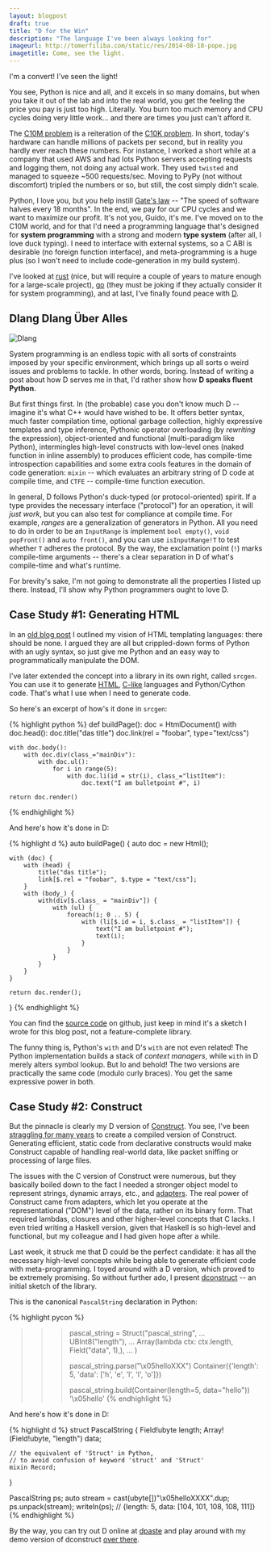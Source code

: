 ```yaml
---
layout: blogpost
draft: true
title: "D for the Win"
description: "The language I've been always looking for"
imageurl: http://tomerfiliba.com/static/res/2014-08-18-pope.jpg
imagetitle: Come, see the light.
---
```


I'm a convert! I've seen the light!

You see, Python is nice and all, and it excels in so many domains,
but when you take it out of the lab and into the real world, you get the feeling the price you pay
is just too high. Literally. You burn too much memory and CPU cycles doing very little work...
and there are times you just can't afford it.

The [C10M problem](http://c10m.robertgraham.com/p/manifesto.html) is a reiteration of the
[C10K problem](http://www.kegel.com/c10k.html). In short, today's hardware can handle millions
of packets per second, but in reality you hardly ever reach these numbers. For instance,
I worked a short while at a company that used AWS and had lots Python servers accepting requests
and logging them, not doing any actual work. They used `twisted` and managed to squeeze ~500 requests/sec.
Moving to PyPy (not without discomfort) tripled the numbers or so, but still, the cost simply didn't scale.

Python, I love you, but you help instill [Gate's law](http://en.wikipedia.org/wiki/Wirth's_law) --
"The speed of software halves every 18 months". In the end, we pay for our CPU cycles and we want to
maximize our profit. It's not you, Guido, it's me. I've moved on to the C10M world, and for that
I'd need a programming language that's designed for **system programming** with a strong and modern
**type system** (after all, I love duck typing). I need to interface with external systems,
so a C ABI is desirable (no foreign function interface), and meta-programming is a huge plus (so I 
won't need to include code-generation in my build system).

I've looked at [rust](http://www.rust-lang.org/) (nice, but will require a couple of years to mature enough
for a large-scale project), [go](http://golang.org/) (they must be joking if they actually consider it
for system programming), and at last, I've finally found peace with [D](http://dlang.org/).

## Dlang Dlang Über Alles ##

<img src="http://tomerfiliba.com/static/res/2014-03-27-dlogo.png" title="Dlang" class="blog-post-image">

System programming is an endless topic with all sorts of constraints imposed by your specific environment,
which brings up all sorts o weird issues and problems to tackle. In other words, boring.
Instead of writing a post about how D serves me in that, I'd rather show how **D speaks fluent Python**.

But first things first. In (the probable) case you don't know much D -- imagine it's what C++ would have
wished to be. It offers better syntax, much faster compilation time, optional garbage collection, highly
expressive templates and type inference, Pythonic operator overloading (by *rewriting* the expression),
object-oriented and functional (multi-paradigm like Python), intermingles high-level constructs with
low-level ones (naked function in inline assembly) to produces efficient code, has compile-time
introspection capabilities and some extra cools features in the domain of code generation:
`mixin` -- which evaluates an arbitrary string of D code at compile time, and `CTFE` -- compile-time
function execution.

In general, D follows Python's duck-typed (or protocol-oriented) spirit. If a type provides the
necessary interface ("protocol") for an operation, it will *just work*, but you can also test for 
compliance at compile time. For example, *ranges* are a generalization of generators in Python. 
All you need to do in order to be an `InputRange` is implement `bool empty()`, `void popFront()` 
and `auto front()`, and you can use `isInputRange!T` to test whether `T` adheres the protocol. 
By the way, the exclamation point (`!`) marks compile-time arguments -- there's a clear separation 
in D of what's compile-time and what's runtime.

For brevity's sake, I'm not going to demonstrate all the properties I listed up there. Instead, I'll
show why Python programmers ought to love D.

## Case Study #1: Generating HTML ##

In an [old blog post](http://tomerfiliba.com/blog/Hypertext/#the-code) I outlined my vision of
HTML templating languages: there should be none. I argued they are all but crippled-down forms of
Python with an ugly syntax, so just give me Python and an easy way to programmatically manipulate the DOM.

I've later extended the concept into a library in its own right, called `srcgen`. You can use it to generate 
[HTML](https://github.com/tomerfiliba/srcgen/blob/master/tests/test_html.py), 
[C-like](https://github.com/tomerfiliba/srcgen/blob/master/tests/test_c.py) languages and Python/Cython code.
That's what I use when I need to generate code.

So here's an excerpt of how's it done in `srcgen`:

{% highlight python %}
def buildPage():
    doc = HtmlDocument()
    with doc.head():
        doc.title("das title")
        doc.link(rel = "foobar", type="text/css")
    
    with doc.body():
        with doc.div(class_="mainDiv"):
            with doc.ul():
                for i in range(5):
                    with doc.li(id = str(i), class_="listItem"):
                        doc.text("I am bulletpoint #", i)
            
    return doc.render()     
{% endhighlight %}

And here's how it's done in D:

{% highlight d %}
auto buildPage() {
    auto doc = new Html();
    
    with (doc) {
        with (head) {
            title("das title");
            link[$.rel = "foobar", $.type = "text/css"];
        }
        with (body_) {
            with(div[$.class_ = "mainDiv"]) {
                with (ul) {
                    foreach(i; 0 .. 5) {
                        with (li[$.id = i, $.class_ = "listItem"]) {
                            text("I am bulletpoint #");
                            text(i);
                        }
                    }
                }
            }
        }
    }
    
    return doc.render();
}
{% endhighlight %}

You can find the [source code](https://github.com/tomerfiliba/dlang/blob/9bb0902809570742c070723a0a7e684350c352e1/source/html.d#L150)
on github, just keep in mind it's a sketch I wrote for this blog post, not a feature-complete library.

The funny thing is, Python's `with` and D's `with` are not even related! The Python implementation builds 
a stack of *context managers*, while `with` in D merely alters symbol lookup. But lo and behold!
The two versions are practically the same code (modulo curly braces). You get the same expressive power in both.

## Case Study #2: Construct ##

But the pinnacle is clearly my D version of [Construct](http://construct.readthedocs.org/en/latest/index.html).
You see, I've been [straggling for many years](https://code.google.com/p/sebulbasvn/source/browse/#svn%2Ftrunk%2Fccon)
to create a compiled version of Construct. Generating efficient, static code from declarative constructs
would make Construct capable of handling real-world data, like packet sniffing or processing of large files.

The issues with the C version of Construct were numerous, but they basically boiled down to the fact I needed 
a stronger object model to represent strings, dynamic arrays, etc., and [adapters](http://construct.readthedocs.org/en/latest/adapters.html).
The real power of Construct came from adapters, which let you operate at the representational ("DOM") level 
of the data, rather on its binary form. That required lambdas, closures and other higher-level concepts that C lacks.
I even tried writing a Haskell version, given that Haskell is so high-level and functional, but my colleague 
and I had given hope after a while.

Last week, it struck me that D could be the perfect candidate: it has all the necessary high-level concepts while 
being able to generate efficient code with meta-programming. I toyed around with a D version, which proved 
to be extremely promising. So without further ado, I present [dconstruct](https://github.com/tomerfiliba/dlang/blob/9bb0902809570742c070723a0a7e684350c352e1/source/dconstruct.d#L260) --
an initial sketch of the library. 

This is the canonical `PascalString` declaration in Python:

{% highlight pycon %}
>>> pascal_string = Struct("pascal_string",
...     UBInt8("length"),
...     Array(lambda ctx: ctx.length, Field("data", 1),),
... )
>>>
>>> pascal_string.parse("\x05helloXXX")
Container({'length': 5, 'data': ['h', 'e', 'l', 'l', 'o']})
>>>
>>> pascal_string.build(Container(length=5, data="hello"))
'\x05hello'
{% endhighlight %}

And here's how it's done in D:

{% highlight d %}
struct PascalString {
    Field!ubyte length;
    Array!(Field!ubyte, "length") data;

    // the equivalent of 'Struct' in Python, 
    // to avoid confusion of keyword 'struct' and 'Struct'
    mixin Record;
}

PascalString ps;
auto stream = cast(ubyte[])"\x05helloXXXX".dup;
ps.unpack(stream);
writeln(ps); 
// {length: 5, data: [104, 101, 108, 108, 111]}
{% endhighlight %}


By the way, you can try out D online at [dpaste](http://dpaste.dzfl.pl) and play around with my demo version
of dconstruct [over there](http://dpaste.dzfl.pl/f0fccc09707e).

